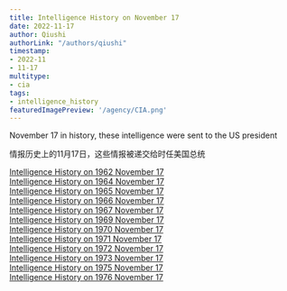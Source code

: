 ```yaml
---
title: Intelligence History on November 17
date: 2022-11-17
author: Qiushi 
authorLink: "/authors/qiushi"
timestamp: 
- 2022-11
- 11-17
multitype: 
- cia
tags: 
- intelligence_history
featuredImagePreview: '/agency/CIA.png'
---
```



November 17 in history, these intelligence were sent to the US president

情报历史上的11月17日，这些情报被递交给时任美国总统

<!--more-->







[Intelligence History on 1962 November 17](/dailybrief/1962-11-17)   
[Intelligence History on 1964 November 17](/dailybrief/1964-11-17)   
[Intelligence History on 1965 November 17](/dailybrief/1965-11-17)   
[Intelligence History on 1966 November 17](/dailybrief/1966-11-17)   
[Intelligence History on 1967 November 17](/dailybrief/1967-11-17)   
[Intelligence History on 1969 November 17](/dailybrief/1969-11-17)   
[Intelligence History on 1970 November 17](/dailybrief/1970-11-17)   
[Intelligence History on 1971 November 17](/dailybrief/1971-11-17)   
[Intelligence History on 1972 November 17](/dailybrief/1972-11-17)   
[Intelligence History on 1973 November 17](/dailybrief/1973-11-17)   
[Intelligence History on 1975 November 17](/dailybrief/1975-11-17)   
[Intelligence History on 1976 November 17](/dailybrief/1976-11-17)   
